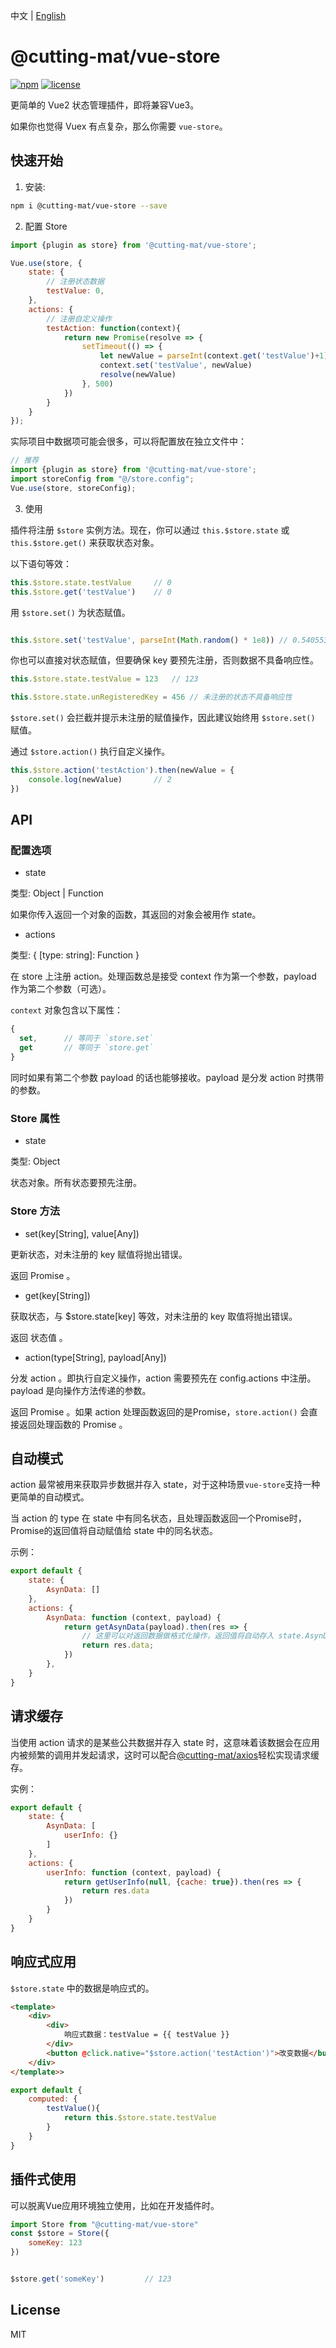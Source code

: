 中文 | [English](README.md)

# @cutting-mat/vue-store

[![npm](https://img.shields.io/npm/v/@cutting-mat/vue-store.svg)](https://www.npmjs.com/package/@cutting-mat/vue-store) [![license](https://img.shields.io/github/license/cutting-mat/vue-store.svg)]()

更简单的 Vue2 状态管理插件，即将兼容Vue3。

如果你也觉得 Vuex 有点复杂，那么你需要 `vue-store`。

## 快速开始

1. 安装:

``` bash
npm i @cutting-mat/vue-store --save
```

2. 配置 Store

``` js
import {plugin as store} from '@cutting-mat/vue-store';

Vue.use(store, {
    state: {
        // 注册状态数据
        testValue: 0,
    },
    actions: {
        // 注册自定义操作
        testAction: function(context){
            return new Promise(resolve => {
                setTimeout(() => {
                    let newValue = parseInt(context.get('testValue')+1);
                    context.set('testValue', newValue)
                    resolve(newValue)
                }, 500)
            })
        }
    }
});
```

实际项目中数据项可能会很多，可以将配置放在独立文件中：

``` js
// 推荐
import {plugin as store} from '@cutting-mat/vue-store';
import storeConfig from "@/store.config";
Vue.use(store, storeConfig);

```

3. 使用

插件将注册 `$store` 实例方法。现在，你可以通过 `this.$store.state` 或 `this.$store.get()` 来获取状态对象。

以下语句等效：

``` js
this.$store.state.testValue     // 0
this.$store.get('testValue')    // 0

```

用 `$store.set()` 为状态赋值。

``` js

this.$store.set('testValue', parseInt(Math.random() * 1e8)) // 0.5405537846956767

```

你也可以直接对状态赋值，但要确保 key 要预先注册，否则数据不具备响应性。

``` js
this.$store.state.testValue = 123   // 123

this.$store.state.unRegisteredKey = 456 // 未注册的状态不具备响应性 

```

`$store.set()` 会拦截并提示未注册的赋值操作，因此建议始终用 `$store.set()` 赋值。

通过 `$store.action()` 执行自定义操作。

```js
this.$store.action('testAction').then(newValue = {
    console.log(newValue)       // 2
})

```

## API

### 配置选项

- state

类型: Object | Function

如果你传入返回一个对象的函数，其返回的对象会被用作 state。

- actions

类型: { [type: string]: Function }

在 store 上注册 action。处理函数总是接受 context 作为第一个参数，payload 作为第二个参数（可选）。

`context` 对象包含以下属性：

```js
{
  set,      // 等同于 `store.set`
  get       // 等同于 `store.get`
}

```

同时如果有第二个参数 payload 的话也能够接收。payload 是分发 action 时携带的参数。

### Store 属性

- state

类型: Object

状态对象。所有状态要预先注册。

### Store 方法

- set(key[String], value[Any])

更新状态，对未注册的 key 赋值将抛出错误。

返回 Promise 。

- get(key[String])

获取状态，与 $store.state[key] 等效，对未注册的 key 取值将抛出错误。

返回 状态值 。

- action(type[String], payload[Any])

分发 action 。即执行自定义操作，action 需要预先在 config.actions 中注册。payload 是向操作方法传递的参数。

返回 Promise 。如果 action 处理函数返回的是Promise，`store.action()` 会直接返回处理函数的 Promise 。

## 自动模式

action 最常被用来获取异步数据并存入 state，对于这种场景`vue-store`支持一种更简单的自动模式。

当 action 的 type 在 state 中有同名状态，且处理函数返回一个Promise时，Promise的返回值将自动赋值给 state 中的同名状态。

示例：

```js
export default {
    state: {
        AsynData: []
    },
    actions: {
        AsynData: function (context, payload) {
            return getAsynData(payload).then(res => {
                // 这里可以对返回数据做格式化操作，返回值将自动存入 state.AsynData
                return res.data;
            })
        },
    }
}
```

## 请求缓存

当使用 action 请求的是某些公共数据并存入 state 时，这意味着该数据会在应用内被频繁的调用并发起请求，这时可以配合[@cutting-mat/axios](https://github.com/cutting-mat/axios/blob/main/README_CN.md)轻松实现请求缓存。

实例：

```js
export default {
    state: {
        AsynData: [
            userInfo: {}
        ]
    },
    actions: {
        userInfo: function (context, payload) {
            return getUserInfo(null, {cache: true}).then(res => {
                return res.data
            })
        }
    }
}

```

## 响应式应用

`$store.state` 中的数据是响应式的。

``` html
<template>
    <div>
        <div>
            响应式数据：testValue = {{ testValue }}
        </div>
        <button @click.native="$store.action('testAction')">改变数据</button>
    </div>
</template>>
```

``` js
export default {
    computed: {
        testValue(){
            return this.$store.state.testValue
        }
    }
}

```

## 插件式使用

可以脱离Vue应用环境独立使用，比如在开发插件时。

``` js
import Store from "@cutting-mat/vue-store"
const $store = Store({
    someKey: 123
})


$store.get('someKey')         // 123

```

## License

MIT
